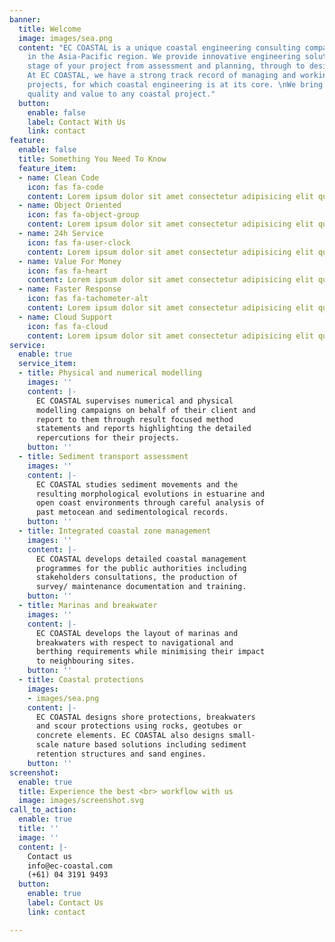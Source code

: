 ```yaml
---
banner:
  title: Welcome
  image: images/sea.png
  content: "EC COASTAL is a unique coastal engineering consulting company operating
    in the Asia-Pacific region. We provide innovative engineering solutions for every
    stage of your project from assessment and planning, through to design and construction.
    At EC COASTAL, we have a strong track record of managing and working on challenging
    projects, for which coastal engineering is at its core. \nWe bring reliability,
    quality and value to any coastal project."
  button:
    enable: false
    label: Contact With Us
    link: contact
feature:
  enable: false
  title: Something You Need To Know
  feature_item:
  - name: Clean Code
    icon: fas fa-code
    content: Lorem ipsum dolor sit amet consectetur adipisicing elit quam nihil
  - name: Object Oriented
    icon: fas fa-object-group
    content: Lorem ipsum dolor sit amet consectetur adipisicing elit quam nihil
  - name: 24h Service
    icon: fas fa-user-clock
    content: Lorem ipsum dolor sit amet consectetur adipisicing elit quam nihil
  - name: Value For Money
    icon: fas fa-heart
    content: Lorem ipsum dolor sit amet consectetur adipisicing elit quam nihil
  - name: Faster Response
    icon: fas fa-tachometer-alt
    content: Lorem ipsum dolor sit amet consectetur adipisicing elit quam nihil
  - name: Cloud Support
    icon: fas fa-cloud
    content: Lorem ipsum dolor sit amet consectetur adipisicing elit quam nihil
service:
  enable: true
  service_item:
  - title: Physical and numerical modelling
    images: ''
    content: |-
      EC COASTAL supervises numerical and physical
      modelling campaigns on behalf of their client and
      report to them through result focused method
      statements and reports highlighting the detailed
      repercutions for their projects.
    button: ''
  - title: Sediment transport assessment
    images: ''
    content: |-
      EC COASTAL studies sediment movements and the
      resulting morphological evolutions in estuarine and
      open coast environments through careful analysis of
      past metocean and sedimentological records.
    button: ''
  - title: Integrated coastal zone management
    images: ''
    content: |-
      EC COASTAL develops detailed coastal management
      programmes for the public authorities including
      stakeholders consultations, the production of
      survey/ maintenance documentation and training.
    button: ''
  - title: Marinas and breakwater
    images: ''
    content: |-
      EC COASTAL develops the layout of marinas and
      breakwaters with respect to navigational and
      berthing requirements while minimising their impact
      to neighbouring sites.
    button: ''
  - title: Coastal protections
    images:
    - images/sea.png
    content: |-
      EC COASTAL designs shore protections, breakwaters
      and scour protections using rocks, geotubes or
      concrete elements. EC COASTAL also designs small-
      scale nature based solutions including sediment
      retention structures and sand engines.
    button: ''
screenshot:
  enable: true
  title: Experience the best <br> workflow with us
  image: images/screenshot.svg
call_to_action:
  enable: true
  title: ''
  image: ''
  content: |-
    Contact us
    info@ec-coastal.com
    (+61) 04 3191 9493
  button:
    enable: true
    label: Contact Us
    link: contact

---
```

